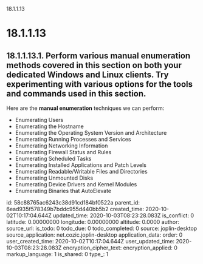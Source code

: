 18.1.1.13

# 18.1.1.13
## 18.1.1.13.1. Perform various manual enumeration methods covered in this section on both your dedicated Windows and Linux clients. Try experimenting with various options for the tools and commands used in this section.

Here are the **manual enumeration** techniques we can perform:
- Enumerating Users
- Enumerating the Hostname
- Enumerating the Operating System Version and Architecture
- Enumerating Running Processes and Services
- Enumerating Networking Information
- Enumerating Firewall Status and Rules
- Enumerating Scheduled Tasks
- Enumerating Installed Applications and Patch Levels
- Enumerating Readable/Writable Files and Directories
- Enumerating Unmounted Disks
- Enumerating Device Drivers and Kernel Modules
- Enumerating Binaries that AutoElevate




id: 58c88765ac6243c38d91cd184bf0522a
parent_id: 6ead935f578349b7bddc955d440bb5b2
created_time: 2020-10-02T10:17:04.644Z
updated_time: 2020-10-03T08:23:28.083Z
is_conflict: 0
latitude: 0.00000000
longitude: 0.00000000
altitude: 0.0000
author: 
source_url: 
is_todo: 0
todo_due: 0
todo_completed: 0
source: joplin-desktop
source_application: net.cozic.joplin-desktop
application_data: 
order: 0
user_created_time: 2020-10-02T10:17:04.644Z
user_updated_time: 2020-10-03T08:23:28.083Z
encryption_cipher_text: 
encryption_applied: 0
markup_language: 1
is_shared: 0
type_: 1